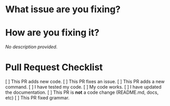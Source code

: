 # What issue are you fixing?
<!Please provide the issue number in short hand syntax (#issue_number).>
# How are you fixing it?
*No description provided.*

# Pull Request Checklist
[ ] This PR adds new code.
  [ ] This PR fixes an issue.
  [ ] This PR adds a new command.
  [ ] I have tested my code.
    [ ] My code works.
  [ ] I have updated the documentation.
[ ] This PR is **not** a code change (README.md, docs, etc)
  [ ] This PR fixed grammar.
  
